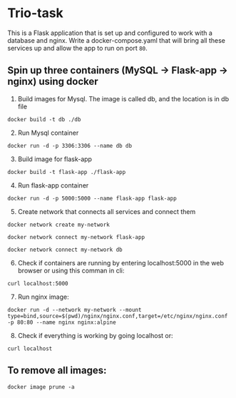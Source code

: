 # Trio-task

This is a Flask application that is set up and configured to work with a database and nginx. Write a docker-compose.yaml that will bring all these services up and allow the app to run on port `80`.

## Spin up three containers (MySQL -> Flask-app -> nginx) using docker
1. Build images for Mysql. The image is called db, and the location is in db file
```
docker build -t db ./db
```
2. Run Mysql container
```
docker run -d -p 3306:3306 --name db db 
```
3. Build image for flask-app
```
docker build -t flask-app ./flask-app
```
4. Run flask-app container 
```
docker run -d -p 5000:5000 --name flask-app flask-app
```
5. Create network that connects all services and connect them
```
docker network create my-network
```
```
docker network connect my-network flask-app
```
```
docker network connect my-network db
```
6. Check if containers are running by entering localhost:5000 in the web browser or using this comman in cli:
```
curl localhost:5000
```

7. Run nginx image:
```
docker run -d --network my-network --mount type=bind,source=$(pwd)/nginx/nginx.conf,target=/etc/nginx/nginx.conf -p 80:80 --name nginx nginx:alpine
```

8. Check if everything is working by going localhost or:
```
curl localhost
```

## To remove all images:
```
docker image prune -a
```
